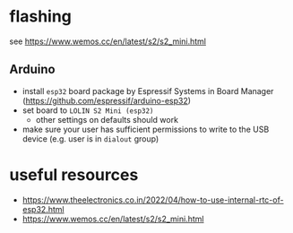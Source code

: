 # flashing

see <https://www.wemos.cc/en/latest/s2/s2_mini.html>

## Arduino

- install `esp32` board package by Espressif Systems in Board Manager (<https://github.com/espressif/arduino-esp32>)
- set board to `LOLIN S2 Mini (esp32)`
    - other settings on defaults should work
- make sure your user has sufficient permissions to write to the USB device (e.g. user is in `dialout` group)

# useful resources

- <https://www.theelectronics.co.in/2022/04/how-to-use-internal-rtc-of-esp32.html>
- <https://www.wemos.cc/en/latest/s2/s2_mini.html>
